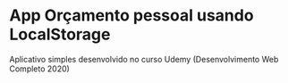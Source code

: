 # App Orçamento pessoal usando LocalStorage
Aplicativo simples desenvolvido no curso Udemy (Desenvolvimento Web Completo 2020)
